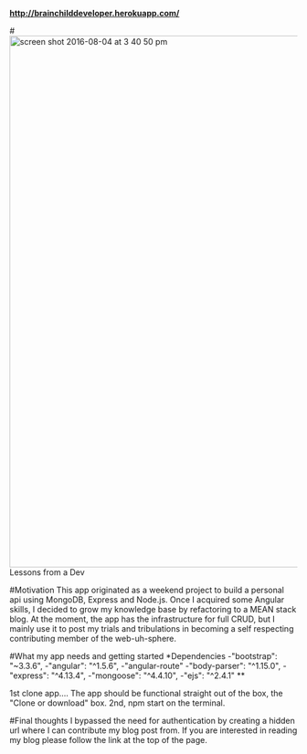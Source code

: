 **http://brainchilddeveloper.herokuapp.com/**

#<img width="932" alt="screen shot 2016-08-04 at 3 40 50 pm" src="https://cloud.githubusercontent.com/assets/12709735/17420799/f715596c-5a59-11e6-8c57-e3f1cb5913cc.png"> Lessons from a Dev

#Motivation
This app originated as a weekend project to build a personal api using MongoDB, Express and Node.js.  Once I acquired some Angular skills, I decided to grow my knowledge base by refactoring to a MEAN stack blog.  At the moment, the app has the infrastructure for full CRUD, but I mainly use it to post my trials and tribulations in becoming a self respecting contributing member of the web-uh-sphere.

#What my app needs and getting started
*Dependencies
-"bootstrap": "~3.3.6",
-"angular": "^1.5.6",
-"angular-route"
-"body-parser": "^1.15.0",
-"express": "^4.13.4",
-"mongoose": "^4.4.10",
-"ejs": "^2.4.1"
**

1st clone app.... The app should be functional straight out of the box, the "Clone or download" box.
2nd, npm start on the terminal.

#Final thoughts
I bypassed the need for authentication by creating a hidden url where I can contribute my blog post from.  If you are interested in reading my blog please follow the link at the top of the page.
